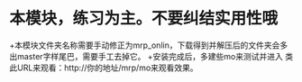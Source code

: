 # 本模块，练习为主。不要纠结实用性哦
+本模块文件夹名称需要手动修正为mrp_onlin，下载得到并解压后的文件夹会多出master字样尾巴，需要手工去掉它。
+安装完成后，多建些mo来测试并进入 类此URL来观看：http://你的地址/mrp/mo来观看效果。
